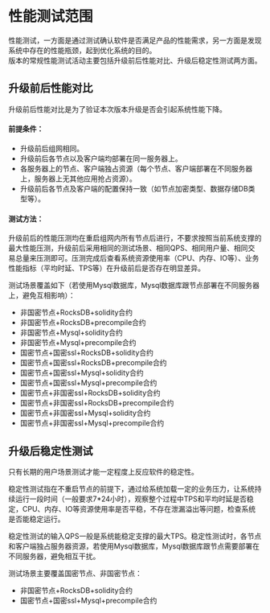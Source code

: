 # 性能测试范围
性能测试，一方面是通过测试确认软件是否满足产品的性能需求，另一方面是发现系统中存在的性能瓶颈，起到优化系统的目的。<br/>
版本的常规性能测试活动主要包括升级前后性能对比、升级后稳定性测试两方面。

## 升级前后性能对比
升级前后性能对比是为了验证本次版本升级是否会引起系统性能下降。<br/>

#### 前提条件：
- 升级前后组网相同。
- 升级前后各节点以及客户端均部署在同一服务器上。
- 各服务器上的节点、客户端独占资源（每个节点、客户端部署在不同服务器上，服务器上无其他应用抢占资源）。
- 升级前后各节点及客户端的配置保持一致（如节点加密类型、数据存储DB类型等）。

#### 测试方法：
升级前后的性能压测均在重启组网内所有节点后进行，不要求按照当前系统支撑的最大性能压测，升级前后采用相同的测试场景、相同QPS、相同用户量、相同交易总量来压测即可。压测完成后查看系统资源使用率（CPU、内存、IO等）、业务性能指标（平均时延、TPS等）在升级前后是否存在明显差异。<br/>

测试场景覆盖如下（若使用Mysql数据库，Mysql数据库跟节点部署在不同服务器上，避免互相影响）：<br/>
- 非国密节点+RocksDB+solidity合约
- 非国密节点+RocksDB+precompile合约
- 非国密节点+Mysql+solidity合约
- 非国密节点+Mysql+precompile合约
- 国密节点+国密ssl+RocksDB+solidity合约
- 国密节点+国密ssl+RocksDB+precompile合约
- 国密节点+国密ssl+Mysql+solidity合约
- 国密节点+国密ssl+Mysql+precompile合约
- 国密节点+非国密ssl+RocksDB+solidity合约
- 国密节点+非国密ssl+RocksDB+precompile合约
- 国密节点+非国密ssl+Mysql+solidity合约
- 国密节点+非国密ssl+Mysql+precompile合约

## 升级后稳定性测试
只有长期的用户场景测试才能一定程度上反应软件的稳定性。

稳定性测试指在不重启节点的前提下，通过给系统加载一定的业务压力，让系统持续运行一段时间（一般要求7*24小时），观察整个过程中TPS和平均时延是否稳定，CPU、内存、IO等资源使用率是否平稳，不存在泄漏溢出等问题，检查系统是否能稳定运行。

稳定性测试的输入QPS一般是系统能稳定支撑的最大TPS。稳定性测试时，各节点和客户端独占服务器资源，若使用Mysql数据库，Mysql数据库跟节点需要部署在不同服务器，避免相互干扰。

测试场景主要覆盖国密节点、非国密节点：<br/>
- 非国密节点+RocksDB+solidity合约
- 国密节点+国密ssl+Mysql+precompile合约


